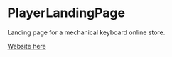 # PlayerLandingPage
Landing page for a mechanical keyboard online store.

[Website here](https://danplayerlanding.netlify.app/)
